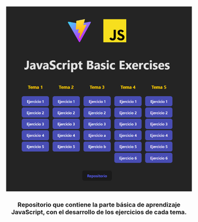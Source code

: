 <p align="center">
  <img src="src/portada.PNG" alt="Visualización en navegador del proyecto" width="775">
</p>
<h3  align="center">
Repositorio que contiene la parte básica de aprendizaje JavaScript, con el desarrollo de los ejercicios de cada tema.

</h3>

